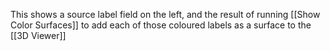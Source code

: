 This shows a source label field on the left, and the result of running [[Show Color Surfaces]] to add each of those coloured labels as a surface to the [[3D Viewer]]
